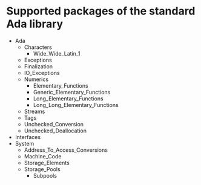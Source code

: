 # Supported packages of the standard Ada library

 * Ada
   * Characters
     * Wide_Wide_Latin_1
   * Exceptions
   * Finalization
   * IO_Exceptions
   * Numerics
     * Elementary_Functions
     * Generic_Elementary_Functions
     * Long_Elementary_Functions
     * Long_Long_Elementary_Functions
   * Streams
   * Tags
   * Unchecked_Conversion
   * Unchecked_Deallocation
 * Interfaces
 * System
   * Address_To_Access_Conversions
   * Machine_Code
   * Storage_Elements
   * Storage_Pools
     * Subpools
